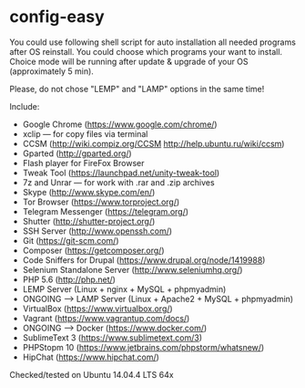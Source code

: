 # config-easy

You could use following shell script for auto installation all needed 
programs after OS reinstall.
You could choose which programs your want to install. Choice mode 
will be running after update & upgrade of your OS (approximately 5 min).
 
Please, do not chose "LEMP" and "LAMP" options in the same time!

Include:
- Google Chrome (https://www.google.com/chrome/)
- xclip — for copy files via terminal
- CCSM (http://wiki.compiz.org/CCSM http://help.ubuntu.ru/wiki/ccsm)
- Gparted (http://gparted.org/)
- Flash player for FireFox Browser
- Tweak Tool (https://launchpad.net/unity-tweak-tool)
- 7z and Unrar — for work with .rar and .zip archives
- Skype (http://www.skype.com/en/)
- Tor Browser (https://www.torproject.org/)
- Telegram Messenger (https://telegram.org/)
- Shutter (http://shutter-project.org/)
- SSH Server (http://www.openssh.com/)
- Git (https://git-scm.com/)
- Composer (https://getcomposer.org/)
- Code Sniffers for Drupal (https://www.drupal.org/node/1419988)
- Selenium Standalone Server (http://www.seleniumhq.org/)
- PHP 5.6 (http://php.net/)
- LEMP Server (Linux + nginx + MySQL + phpmyadmin)
- ONGOING —> LAMP Server (Linux + Apache2 + MySQL + phpmyadmin)
- VirtualBox (https://www.virtualbox.org/)
- Vagrant (https://www.vagrantup.com/docs/)
- ONGOING —> Docker (https://www.docker.com/)
- SublimeText 3 (https://www.sublimetext.com/3)
- PHPStopm 10 (https://www.jetbrains.com/phpstorm/whatsnew/)
- HipChat (https://www.hipchat.com/)

Checked/tested on Ubuntu 14.04.4 LTS 64x
